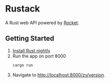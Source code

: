 # Rustack

A Rust web API powered by [Rocket](https://github.com/SergioBenitez/Rocket).

## Getting Started

1. [Install Rust nightly](https://rocket.rs/guide/getting-started/#installing-rust)
1. Run the app on port 8000
    ````bash
    cargo run
    ````
1. Navigate to [http://localhost:8000/zv/version](http://localhost:8000/zv/version).
